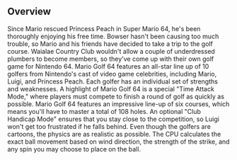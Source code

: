 ## Overview

Since Mario rescued Princess Peach in Super Mario 64, he's been thoroughly enjoying his free time. Bowser hasn't been causing too much trouble, so Mario and his friends have decided to take a trip to the golf course. Waialae Country Club wouldn't allow a couple of underdressed plumbers to become members, so they've come up with their own golf game for Nintendo 64. Mario Golf 64 features an all-star line up of 10 golfers from Nintendo's cast of video game celebrities, including Mario, Luigi, and Princess Peach. Each golfer has an individual set of strengths and weaknesses. A highlight of Mario Golf 64 is a special "Time Attack Mode," where players must compete to finish a round of golf as quickly as possible. Mario Golf 64 features an impressive line-up of six courses, which means you'll have to master a total of 108 holes. An optional "Club Handicap Mode" ensures that you stay close to the competition, so Luigi won't get too frustrated if he falls behind. Even though the golfers are cartoons, the physics are as realistic as possible. The CPU calculates the exact ball movement based on wind direction, the strength of the strike, and any spin you may choose to place on the ball.